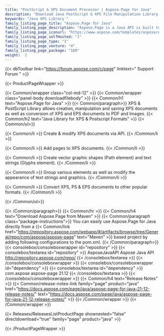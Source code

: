 ```yaml
---
title: "PostScript & XPS Document Processor | Aspose.Page for Java"
description: "Download Java PostScript & XPS File Manipulation Library to create, edit & convert XPS files as well as to convert PS & EPS formats to PDF & images. "
keywords: "Java XPS Library "
family_listing_page_title: "Aspose.Page for Java"
family_listing_page_description: "Aspose.Page is a Java API is built to allow developers to work with XPS and EPS documents. Using the API you can create, edit and save existing as well as new XPS documents. Furthermore, you can convert XPS and EPS documents to PDF and Images. It provides extensive manipulation capabilities and can be integrated with any kind of Desktop GUI Applications, Web Applications and Console Applications."
family_listing_page_iconurl: "https://www.aspose.com/templates/aspose/App_Themes/V3/images/page/272x272/aspose_page-for-java.png"
family_listing_page_selfHosted: "1"
family_listing_page_type: "1"
family_listing_page_venture: "4"
family_listing_page_package: "169"
weight:  2
---
```


{{< dbToolbar link="https://forum.aspose.com/c/page" linktext=" Support Forum " >}}


{{< ProductPageWrapper >}}

<!-- ProductPageContent-->
{{< Common/wrapper class="col-md-12" >}}
{{< Common/wrapper class="panel-body downloadfilebody" >}}
{{< Common/h1 text="Aspose.Page for Java" >}}
{{< Common/paragraph>}}
XPS &amp; PostScript Library allows creation, manipulation and saving XPS documents as well as conversion of XPS and EPS documents to PDF and Images.
{{< Common/h2 text="Java Library for XPS &amp; Postscript Formats"  >}}
 {{< Common/ul>}}
 
   {{< Common/li >}} Create &amp; modify XPS documents via API. {{< /Common/li >}}

   {{< Common/li >}} Add pages to XPS documents. {{< /Common/li >}}

   {{< Common/li >}} Create vector graphic shapes (Path element) and text strings (Glyphs element). {{< /Common/li >}}

   {{< Common/li >}} Group various elements as well as modify the appearance of text strings and graphics. {{< /Common/li >}}


   {{< Common/li >}} Convert XPS, PS &amp; EPS documents to other popular formats. {{< /Common/li >}}


 {{< /Common/ul>}}


{{< /Common/paragraph>}}
{{< Common/hr >}}
{{< Common/h4 text="Download Aspose.Page from Maven"  >}}
{{< Common/paragraph class="package-instructions">}}
You can easily use Aspose.Page for Java directly from a {{< Common/link href="https://repository.aspose.com/webapp/#/artifacts/browse/tree/General/repo/com/aspose/aspose-page" text="Maven"  >}} based project by adding following configurations to the pom.xml.
 {{< /Common/paragraph>}}
{{< consolebox/consoleboxwrapper id="repository" >}}
       {{< consolebox/textarea id="repository" >}} <repository>
    <id>AsposeJavaAPI</id>
    <name>Aspose Java API</name>
    <url>http://repository.aspose.com/repo/</url>
</repository> {{< /consolebox/textarea >}}
{{< /consolebox/consoleboxwrapper >}}
{{< consolebox/consoleboxwrapper id="dependency" >}}
       {{< consolebox/textarea id="dependency" >}} <dependency>
     <groupId>com.aspose</groupId>
     <artifactId>aspose-page</artifactId>
     <version>21.12</version>
</dependency> {{< /consolebox/textarea >}}
{{< /consolebox/consoleboxwrapper >}}
{{< Common/h4 text="Release Notes"  >}}
{{< Common/release-notes-link family="page" product="java" href="https://docs.aspose.com/page/java/aspose-page-for-java-21-12-release-notes/" text="https://docs.aspose.com/page/java/aspose-page-for-java-21-12-release-notes/"  >}}
{{< /Common/wrapper >}}
{{< /Common/wrapper >}}

<!-- /ProductPageContent-->



<!-- ReleasesListProductPage-->
   {{< Releases/ReleasesListProductPage shownested="false"  directdownload="true" family="page" product="java" >}}
<!-- /ReleasesListProductPage-->

{{< /ProductPageWrapper >}}

